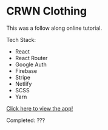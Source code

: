 # CRWN Clothing

This was a follow along online tutorial.

Tech Stack: 

- React
- React Router
- Google Auth
- Firebase
- Stripe
- Netlify
- SCSS
- Yarn

[Click here to view the app!](https://monsters-rolodexv2.netlify.app/)
<p>Completed: ???</p>